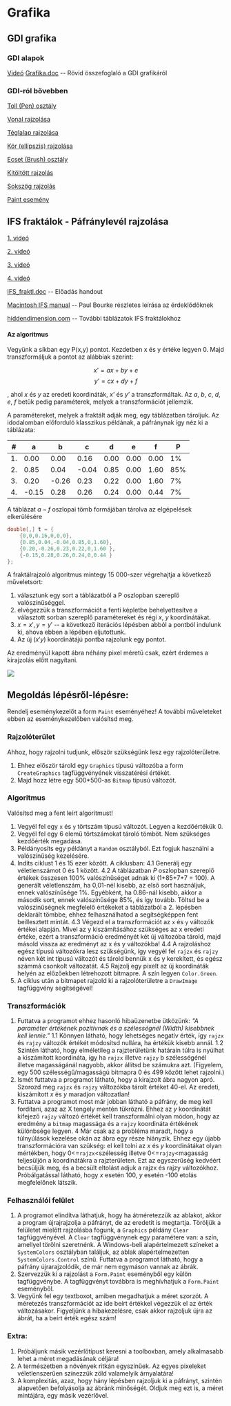 # Grafika 


## GDI grafika

### GDI alapok

[Videó](S1graph_1.m4v)
[Grafika.doc](Grafika.doc) -- Rövid összefoglaló a GDI grafikáról

### GDI-ról bővebben

[Toll (Pen) osztály](02_Pen.m4v)

[Vonal rajzolása](03_Drawline.m4v)

[Téglalap rajzolása](04_Drawrectangle.m4v)

[Kör (ellipszis) rajzolása](05_Drawellipse.m4v)

[Ecset (Brush) osztály](06_Brush.m4v)

[Kitöltött rajzolás](07_Fill.m4v)

[Sokszög rajzolás](08_Fillpolygon.m4v)

[Paint esemény](09_Paint.m4v)


## IFS fraktálok - Páfránylevél rajzolása

[1. videó](S1graph_2.m4v)

[2. videó](S1graph_3.m4v)

[3. videó](S1graph_4.m4v)

[4. videó](S1graph_5.m4v)

[IFS_fraktl.doc](IFS%20fraktl.doc) -- Előadás handout

[Macintosh IFS manual](http://paulbourke.net/fractals/ifs/) -- Paul Bourke részletes leírása  az érdeklődőknek

[hiddendimension.com](http://www.hiddendimension.com/fractalmath/ifs_fractals_main.html) -- További táblázatok IFS fraktálokhoz


#### Az algoritmus

Vegyünk a síkban egy P(x,y) pontot. Kezdetben x és y értéke legyen 0. Majd transzformáljuk a pontot az alábbiak szerint:

$$x’ = ax + by + e  $$
$$y’ = cx + dy + f$$

, ahol $x$ és $y$ az eredeti koordináták, $x’$ és $y’$ a transzformáltak. Az $a$, $b$, $c$, $d$, $e$, $f$ betűk pedig paraméterek, melyek a transzformációt jellemzik.

A paramétereket, melyek a fraktált adják meg, egy táblázatban tároljuk. Az idodalomban előforduló klasszikus példának, a páfránynak így néz ki a táblázata:

|#|a|b|c|d|e|f|P|
|-|-|-|-|-|-|-|-|
|1.|0.00|0.00|0.16|0.00|0.00|0.00|1%|
|2.|0.85|0.04|-0.04|0.85|0.00|1.60|85%|
|3.|0.20|-0.26|0.23|0.22|0.00|1.60|7%|
|4.|-0.15|0.28|0.26|0.24|0.00|0.44|7%|

A táblázat $a-f$  oszlopai tömb formájában tárolva az elgépelések elkerülésére

``` csharp
double[,] t = {
    {0,0,0.16,0,0,0},
    {0.85,0.04,-0.04,0.85,0,1.60},
    {0.20,-0.26,0.23,0.22,0,1.60 },
    {-0.15,0.28,0.26,0.24,0,0.44 }
};
```

A fraktálrajzoló algoritmus mintegy 15 000-szer végrehajtja a következő műveletsort:

1.  választunk egy sort a táblázatból a P oszlopban szereplő valószínűséggel.
2.  elvégezzük a transzformációt a fenti képletbe behelyettesítve a választott sorban szereplő paramétereket és régi $x$, $y$ koordinátákat.
3. $x=x', y=y'$ -- a következő iterációs lépésben abból a pontból indulunk ki, ahova ebben a lépében eljutottunk.
4.  Az új $(x'y)$ koordinátájú pontba rajzolunk egy pontot.


Az eredményül kapott ábra néhány pixel méretű csak, ezért érdemes a kirajzolás előtt nagyítani.




![](../../images/fern.png)

## Megoldás lépésről-lépésre:
Rendelj eseménykezelőt a form <code>Paint</code> eseményéhez! A további műveleteket ebben az eseménykezelőben valósítsd meg.

### Rajzolóterület
Ahhoz, hogy rajzolni tudjunk, először szükségünk lesz egy rajzolóterületre.
1. Ehhez először tárold egy <code>Graphics</code> típusú változóba a form <code>CreateGraphics</code> tagfüggvényének visszatérési értékét.
2. Majd hozz létre egy 500*500-as <code>Bitmap</code> típusú változót.

### Algoritmus
Valósítsd meg a fent leírt algoritmust!
1. Vegyél fel egy <code>x</code> és <code>y</code> törtszám típusú változót. Legyen a kezdőértékük 0.
2. Vegyél fel egy 6 elemű törtszámokat tároló tömböt. Nem szükséges kezdőérték megadása.
3. Példányosíts egy példányt a <code>Random</code> osztályból. Ezt fogjuk használni a valószínűség kezelésére.
4. Indíts ciklust 1 és 15 ezer között. A ciklusban:
4.1 Generálj egy véletlenszámot 0 és 1 között.
4.2 A táblázatban  $P$ oszlopban szereplő értékek összesen 100% valószínűséget adnak ki (1+85+7+7 = 100). A generált véletlenszám, ha 0,01-nél kisebb, az első sort használjuk, ennek valószínűsége 1%. Egyébként, ha 0.86-nál kisebb, akkor a második sort, ennek valószínűsége 85%, és így tovább. Töltsd be a valószínűségnek megfelelő értékeket a táblázatból a 2. lépésben deklarált tömbbe, ehhez felhasználhatod a segítségképpen fent beillesztett mintát.
4.3 Végezd el a transzformációt az <code>x</code> és <code>y</code> változók értékei alapján. Mivel az y kiszámításához szükséges az x eredeti értéke, ezért a transzformáció eredményét két új változóba tárold, majd másold vissza az eredményt az x és y változókba!
4.4 A rajzoláshoz egész típusú változókra lesz szükségünk, így vegyél fel <code>rajzx</code> és <code>rajzy</code> néven két int típusú változót és tárold bennük x és y kerekített, és egész számmá csonkolt változatát. 
4.5 Rajzolj egy pixelt az új koordináták helyén az előzőekben létrehozott bitmapre. A szín legyen <code>Color.Green</code>.
5. A ciklus után a bitmapet rajzold ki a rajzolóterületre a <code>DrawImage</code> tagfüggvény segítségével!

### Transzformációk
1. Futtatva a programot ehhez hasonló hibaüzenetbe ütközünk: *"A paraméter értékének pozitívnak és a szélességnél (Width) kisebbnek kell lennie."*
1.1 Könnyen látható, hogy lehetséges negatív érték, így <code>rajzx</code> és <code>rajzy</code> változók értékét módosítsd nullára, ha értékük kisebb annál.
1.2 Szintén látható, hogy elméletileg a rajzterületünk határain túlra is nyúlhat a kiszámított koordináta, így ha <code>rajzx</code> illetve <code>rajzy</code> b szélességénél illetve magasságánál nagyobb, akkor állítsd be számukra azt. (Figyelem, egy 500 szélességű/magasságú bitmapra 0 és 499 között lehet rajzolni.)
2. Ismét futtatva a programot látható, hogy a kirajzolt ábra nagyon apró. Szorozd meg <code>rajzx</code> és <code>rajzy</code> változókba tárolt értéket 40-el. Az eredeti, kiszámított $x$ és $y$ maradjon változatlan!
3. Futtatva a programot most már jobban látható a páfrány, de meg kell fordítani, azaz az X tengely mentén tükrözni. Ehhez az $y$ koordinátát kifejező <code>rajzy</code> változó értékét kell transzformálni olyan módon, hogy az eredmény a <code>bitmap</code> magassága és a <code>rajzy</code> koordináta értékének különbsége legyen.
4 Már csak az a probléma maradt, hogy a túlnyúlások kezelése okán az ábra egy része hiányzik. Ehhez egy újabb transzformációra van szükség: el kell tolni az $x$ és $y$ koordinátákat olyan mértékben, hogy 0<=<code>rajzx</code><szélesség illetve 0<=<code>rajzy</code><magasság teljesüljön a koordinátákra a rajzterületen. Ezt az egyszerűség kedvéért becsüljük meg, és a becsült eltolást adjuk a rajzx és rajzy változókhoz. Próbálgatással látható, hogy $x$ esetén 100, $y$ esetén -100 etolás megfelelőnek látszik.

### Felhasználói felület
1. A programot elindítva láthatjuk, hogy ha átméretezzük az ablakot, akkor a program újrajrajzolja a páfrányt, de az eredetit is megtartja. Töröljük a felületet mielőtt rajzolásba fogunk, a <code>Graphics</code> példány <code>Clear</code> tagfüggvényével. A <code>Clear</code> tagfüggvénynek egy paramétere van: a szín, amellyel törölni szeretnénk. A Windows-beli alapértelmezett színeket a <code>SystemColors</code> osztályban találjuk, az ablak alapértelmezetten <code>SystemColors.Control</code> színű. Futtatva a programot látható, hogy a páfrány újrarajzolódik, de már nem egymáson vannak az ábrák.
2. Szervezzük ki a rajzolást a <code>Form.Paint</code> eseményből egy külön tagfüggvénybe. A tagfüggvényt továbbra is meghívhatjuk a <code>Form.Paint</code> eseményből.
3. Vegyünk fel egy textboxot, amiben megadhatjuk a méret szorzót. A méretezés transzformációt az ide beírt értékkel végezzük el az érték változásakor. Figyeljünk a hibakezelésre, csak akkor rajzoljuk újra az ábrát, ha a beírt érték egész szám!

### Extra:
1. Próbáljunk másik vezérlőtípust keresni a toolboxban, amely alkalmasabb lehet a méret megadásának céljára!
2. A természetben a növények ritkán egyszínűek. Az egyes pixeleket véletlenszerűen színezzük zöld valamelyik árnyalatára!
3. A komplexitás, azaz, hogy hány lépésben rajzoljuk ki a páfrányt, szintén alapvetően befolyásolja az ábránk minőségét. Oldjuk meg ezt is, a méret mintájára, egy másik vezérlővel.


